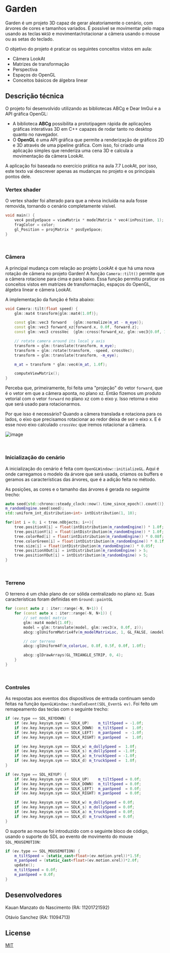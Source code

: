 # Garden

Garden é um projeto 3D capaz de gerar aleatoriamente o cenário, com árvores de cores e tamanhos variados. É possível se movimentar pelo mapa usando as teclas `WASD` e movimentar/rotacionar a câmera usando o mouse ou as setas do teclado.

O objetivo do projeto é praticar os seguintes conceitos vistos em aula:
- Câmera LookAt
- Matrizes de transformação
- Perspectiva
- Espaços do OpenGL
- Conceitos básicos de álgebra linear



## Descrição técnica

O projeto foi desenvolvido utilizando as bibliotecas ABCg e Dear ImGui e a API gráfica OpenGL:
- A biblioteca **ABCg** possibilita a prototipagem rápida de aplicações gráficas interativas 3D em C++ capazes de rodar tanto no desktop quanto no navegador.
- O **OpenGL** é uma API gráfica que permite a renderização de gráficos 2D e 3D através de uma pipeline gráfica.
Com isso, foi criado uma aplicação simples que renderiza uma cena 3D e calcula a movimentação da câmera LookAt.

A aplicação foi baseada no exercício prática na aula 7.7 LookAt, por isso, este texto vai descrever apenas as mudanças no projeto e os principais pontos dele.


### Vertex shader
O vertex shader foi alterado para que a névoa incluída na aula fosse removida, tornando o cenário completamente visível.
``` c++
void main() {
	vec4 posEyeSpace = viewMatrix * modelMatrix * vec4(inPosition, 1);
	fragColor = color;
	gl_Position = projMatrix * posEyeSpace;
}
```

<br>

### Câmera
A principal mudança com relação ao projeto LookAt é que há uma nova rotação de câmera no projeto Garden! A função `Camera::tilt()` permite que a câmera rotacione para cima e para baixo. Essa função permitiu praticar os conceitos vistos em matrizes de transformação, espaços do OpenGL, álgebra linear e câmera LookAt.

A implementação da função é feita abaixo:
``` C++
void Camera::tilt(float speed) {
	glm::mat4 transform{glm::mat4(1.0f)};

	const glm::vec3 forward   {glm::normalize(m_at - m_eye)};
	const glm::vec3 forward_xz{forward.x, 0.0f, forward.z};
	const glm::vec3 crossVec  {glm::cross(forward_xz, glm::vec3{0.0f, 1.0f, 0.0f})};

	// rotate camera around its local y axis
	transform = glm::translate(transform, m_eye);
	transform = glm::rotate(transform, -speed, crossVec);
	transform = glm::translate(transform, -m_eye);

	m_at = transform * glm::vec4(m_at, 1.0f);

	computeViewMatrix();
}
```

Perceba que, primeiramente, foi feita uma "projeção" do vetor ```forward```, que é o vetor em que a câmera aponta, no plano xz. Então fizemos um produto vetorial com o vetor ```forward``` no plano xz com o eixo y. Isso retorna o eixo que será usado para rotacionarmos.

Por que isso é necessário? Quando a câmera translada e rotaciona para os lados, o eixo que precisamos rotacionar ao redor deixa de ser o eixo x. E é esse novo eixo calculado ```crossVec``` que iremos rotacionar a câmera.

![image](https://user-images.githubusercontent.com/23441506/142777755-5524ed8f-bc15-4047-9eac-6482592493bc.png)


<br>


### Inicialização do cenário
A inicialização do cenário é feita com ```OpenGLWindow::initializeGL```. Aqui é onde carregamos o modelo da árvore que será usada, criamos os buffers e geramos as características das árvores, que é a adição feita no método.

As posições, as cores e o tamanho das árvores é gerada no seguinte trecho:
``` C++
auto seed{std::chrono::steady_clock::now().time_since_epoch().count()};
m_randomEngine.seed(seed);
std::uniform_int_distribution<int> intDistribution(1, 10);

for(int i = 0; i < tree.nObjects; i++){		
	tree.positionX[i] = float(intDistribution(m_randomEngine)) * 1.0f;
	tree.positionY[i] = float(intDistribution(m_randomEngine)) * 1.0f;
	tree.colorRed[i] = float(intDistribution(m_randomEngine)) * 0.08f;
	tree.colorGreen[i] = float(intDistribution(m_randomEngine)) * 0.1f;
	tree.size[i] = float(intDistribution(m_randomEngine)) * 0.05f;
	tree.positionXOut[i] = intDistribution(m_randomEngine) > 5;
	tree.positionYOut[i] = intDistribution(m_randomEngine) > 5;
}
```


<br>


### Terreno
O terreno é um chão plano de cor sólida centralizado no plano xz. Suas características foram definidas em ```Ground::paintGL```
``` C++
for (const auto z : iter::range(-N, N+1)) {
	for (const auto x : iter::range(-N, N+1)) {
		// set model matrix
		glm::mat4 model{1.0f};
		model = glm::translate(model, glm::vec3(x, 0.0f, z));
		abcg::glUniformMatrix4fv(m_modelMatrixLoc, 1, GL_FALSE, &model[0][0]);

		// cor terreno
		abcg::glUniform4f(m_colorLoc, 0.8f, 0.5f, 0.0f, 1.0f);

		abcg::glDrawArrays(GL_TRIANGLE_STRIP, 0, 4);
	}
}
```

<br>


### Controles
As respostas aos eventos dos dispositivos de entrada continuam sendo feitas na função `OpenGLWindow::handleEvent(SDL_Event& ev)`. Foi feito um remapeamento das teclas com o seguinte trecho:
``` C++
if (ev.type == SDL_KEYDOWN) {
	if (ev.key.keysym.sym == SDLK_UP)    m_tiltSpeed = -1.0f;
	if (ev.key.keysym.sym == SDLK_DOWN)  m_tiltSpeed =  1.0f;
	if (ev.key.keysym.sym == SDLK_LEFT)  m_panSpeed  = -1.0f;
	if (ev.key.keysym.sym == SDLK_RIGHT) m_panSpeed  =  1.0f;

	if (ev.key.keysym.sym == SDLK_w) m_dollySpeed =  1.0f;
	if (ev.key.keysym.sym == SDLK_s) m_dollySpeed = -1.0f;
	if (ev.key.keysym.sym == SDLK_a) m_truckSpeed = -1.0f;
	if (ev.key.keysym.sym == SDLK_d) m_truckSpeed =  1.0f;
}

if (ev.type == SDL_KEYUP) {
	if (ev.key.keysym.sym == SDLK_UP)    m_tiltSpeed = 0.0f;
	if (ev.key.keysym.sym == SDLK_DOWN)  m_tiltSpeed = 0.0f;
	if (ev.key.keysym.sym == SDLK_LEFT)  m_panSpeed  = 0.0f;
	if (ev.key.keysym.sym == SDLK_RIGHT) m_panSpeed  = 0.0f;

	if (ev.key.keysym.sym == SDLK_w) m_dollySpeed = 0.0f;
	if (ev.key.keysym.sym == SDLK_s) m_dollySpeed = 0.0f;
	if (ev.key.keysym.sym == SDLK_a) m_truckSpeed = 0.0f;
	if (ev.key.keysym.sym == SDLK_d) m_truckSpeed = 0.0f;
}
```

O suporte ao mouse foi introduzido com o seguinte bloco de código, usando o suporte do SDL ao evento de movimento do mouse `SDL_MOUSEMOTION`:
``` C++
if (ev.type == SDL_MOUSEMOTION) {
	m_tiltSpeed = (static_cast<float>(ev.motion.yrel))*1.5f;
	m_panSpeed = (static_cast<float>(ev.motion.xrel))*2.0f;
	update();
	m_tiltSpeed = 0.0f;
	m_panSpeed = 0.0f;
}
```

## Desenvolvedores

Kauan Manzato do Nascimento (RA: 11201721592)

Otávio Sanchez (RA: 11094713)

## License

[MIT](https://choosealicense.com/licenses/mit/)
